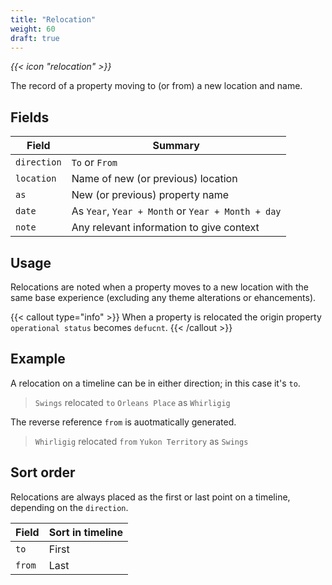 ```yaml
---
title: "Relocation"
weight: 60
draft: true
---
```


<i class="bigIcon">{{< icon "relocation" >}}</i>


The record of a property moving to (or from) a new location and name.

## Fields

| Field         | Summary                     		    |
| ------------- | ------------------------------------- |
| `direction`   | `To` or `From`          			    |
| `location`  	| Name of new (or previous) location    |
| `as`  		| New (or previous) property name 	    |
| `date`   		| As `Year`, `Year + Month` or `Year + Month + day`     |
| `note`  		| Any relevant information to give context    |

## Usage

Relocations are noted when a property moves to a new location with the same base experience (excluding any theme alterations or ehancements).

{{< callout type="info" >}}
When a property is relocated the origin property `operational status` becomes `defucnt`.
{{< /callout >}}

## Example

A relocation on a timeline can be in either direction; in this case it's `to`.

> `Swings` relocated `to` `Orleans Place` as `Whirligig`

The reverse reference `from` is auotmatically generated.

> `Whirligig` relocated `from` `Yukon Territory` as `Swings`

## Sort order

Relocations are always placed as the first or last point on a timeline, depending on the `direction`.


| Field         | Sort in timeline                     		    |
| ------------- | ------------------------------------- |
| `to`   | First         			        |
| `from`  	| Last  |
